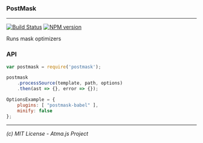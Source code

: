 ### PostMask
-----
[![Build Status](https://travis-ci.org/tenbits/postmask.svg?branch=master)](https://travis-ci.org/tenbits/postmask)
[![NPM version](https://badge.fury.io/js/postmask.svg)](http://badge.fury.io/js/postmask)


Runs mask optimizers


### API

```js
var postmask = require('postmask');

postmask
    .processSource(template, path, options)
    .then(ast => {}, error => {});

OptionsExample = {
    plugins: [ "postmask-babel" ],
    minify: false
};
```


----
_(c) MIT License - Atma.js Project_